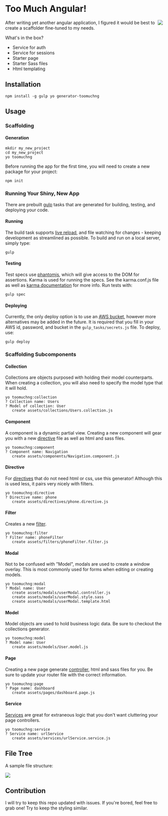 # Too Much Angular!

<img align="right" src="http://i.imgur.com/rsjm0ue.png">

After writing yet another angular application, I figured it would be best to create a scaffolder fine-tuned to my needs.

What's in the box?
 - Service for auth
 - Service for sessions
 - Starter page
 - Starter Sass files
 - Html templating

## Installation

```
npm install -g gulp yo generator-toomuchng
```

## Usage

### Scaffolding

#### Generation
```
mkdir my_new_project
cd my_new_project
yo toomuchng
```

Before running the app for the first time, you will need to create a new package for your project:

```
npm init
```

### Running Your Shiny, New App

There are prebuilt [gulp](http://gulpjs.com/) tasks that are generated for building, testing, and deploying your code.

#### Running
The build task supports [live reload](http://livereload.com/), and file watching for changes - keeping development as streamlined as possible. To build and run on a local server, simply type:

```
gulp
```

#### Testing
Test specs use [phantomjs](http://phantomjs.org/), which will give access to the DOM for assertions. Karma is used for running the specs. See the karma.conf.js file as well as [karma documentation](http://karma-runner.github.io/0.13/index.html) for more info. Run tests with:
```
gulp spec
```


#### Deploying
Currently, the only deploy option is to use an [AWS bucket](http://docs.aws.amazon.com/AmazonS3/latest/gsg/GetStartedWithS3.html), however more alternatives may be added in the future. It is required that you fill in your AWS id, password, and bucket in the `gulp_tasks/secrets.js` file. To deploy, use:

```
gulp deploy
```


### Scaffolding Subcomponents

#### Collection
Collections are objects purposed with holding their model counterparts. When creating a collection, you will also need to specify the model type that it will hold.
```
yo toomuchng:collection
? Collection name: Users
? Model of collection: User
   create assets/collections/Users.collection.js
```

#### Component
A component is a dynamic partial view. Creating a new component will gear you with a new [directive](https://docs.angularjs.org/guide/directive) file as well as html and sass files.
```
yo toomuchng:component
? Component name: Navigation
   create assets/components/Navigation.component.js
```

#### Directive
For [directives](https://docs.angularjs.org/guide/directive) that do not need html or css, use this generator! Although this is used less, it pairs very nicely with filters.
```
yo toomuchng:directive
? Directive name: phone
   create assets/directives/phone.directive.js
```

#### Filter
Creates a new [filter](https://docs.angularjs.org/guide/filter).
```
yo toomuchng:filter
? Filter name: phoneFilter
   create assets/filters/phoneFilter.filter.js
```

#### Modal
Not to be confused with "Model", modals are used to create a window overlay. This is most commonly used for forms when editing or creating models.
```
yo toomuchng:modal
? Modal name: User
   create assets/modals/userModal.controller.js
   create assets/modals/userModal.style.sass
   create assets/modals/userModal.template.html
```

#### Model
Model objects are used to hold business logic data. Be sure to checkout the collections generator.
```
yo toomuchng:model
? Model name: User
   create assets/models/User.model.js
```

#### Page
Creating a new page generate [controller](https://docs.angularjs.org/guide/controller), html and sass files for you. Be sure to update your router file with the correct information.
```
yo toomuchng:page
? Page name: dashboard
   create assets/pages/dashboard.page.js
```

#### Service
[Services](https://docs.angularjs.org/guide/services) are great for extraneous logic that you don't want cluttering your page controllers.
```
yo toomuchng:service
? Service name: urlService
   create assets/services/urlService.service.js
```


## File Tree
A sample file structure:

<img align="middle" src="http://i.imgur.com/FP7pwoM.png">

## Contribution
I will try to keep this repo updated with issues. If you're bored, feel free to grab one! Try to keep the styling similar.
